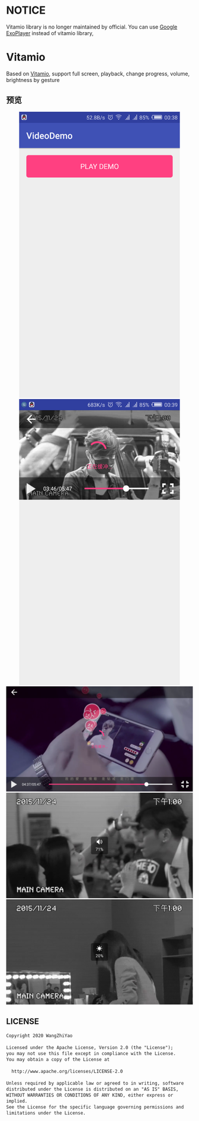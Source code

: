 # NOTICE
Vitamio library is no longer maintained by official. You can use [Google ExoPlayer](https://github.com/google/ExoPlayer) instead of vitamio library,

# Vitamio
Based on <a href="https://vitamio.org" target="_blank">Vitamio</a>, support full screen, playback, change progress, volume, brightness by gesture

## 预览
<div align="center">
    <img src="/screenshot/Screenshot_2018-01-14-00-38-35.png" height="770px">
    <img src="/screenshot/Screenshot_2018-01-14-00-39-03.png" height="770px">
</div>

<div align="center">
    <img src="/screenshot/Screenshot_2018-01-14-00-39-35.png">
    <img src="/screenshot/Screenshot_2018-01-14-01-07-23.png">
    <img src="/screenshot/Screenshot_2018-01-14-01-07-33.png">
</div>

## LICENSE
    Copyright 2020 WangZhiYao

    Licensed under the Apache License, Version 2.0 (the "License");
    you may not use this file except in compliance with the License.
    You may obtain a copy of the License at

      http://www.apache.org/licenses/LICENSE-2.0

    Unless required by applicable law or agreed to in writing, software
    distributed under the License is distributed on an "AS IS" BASIS,
    WITHOUT WARRANTIES OR CONDITIONS OF ANY KIND, either express or implied.
    See the License for the specific language governing permissions and
    limitations under the License.
    
